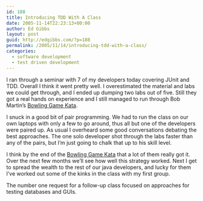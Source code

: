 ```yaml
---
id: 188
title: Introducing TDD With A Class
date: 2005-11-14T22:23:13+00:00
author: Ed Gibbs
layout: post
guid: http://edgibbs.com/?p=188
permalink: /2005/11/14/introducing-tdd-with-a-class/
categories:
  - software development
  - test driven development
---
```

I ran through a seminar with 7 of my developers today covering JUnit and TDD. Overall I think it went pretty well. I overestimated the material and labs we could get through, and I ended up dumping two labs out of five. Still they got a real hands on experience and I still managed to run through Bob Martin&#8217;s [Bowling Game Kata](http://www.butunclebob.com/ArticleS.UncleBob.TheBowlingGameKata).

I snuck in a good bit of pair programming. We had to run the class on our own laptops with only a few to go around, thus all but one of the developers were paired up. As usual I overheard some good conversations debating the best approaches. The one solo developer shot through the labs faster than any of the pairs, but I&#8217;m just going to chalk that up to his skill level.

I think by the end of the [Bowling Game Kata](http://www.butunclebob.com/ArticleS.UncleBob.TheBowlingGameKata) that a lot of them really got it. Over the next few months we&#8217;ll see how well this strategy worked. Next I get to spread the wealth to the rest of our java developers, and lucky for them I&#8217;ve worked out some of the kinks in the class with my first group. 

The number one request for a follow-up class focused on approaches for testing databases and GUIs.